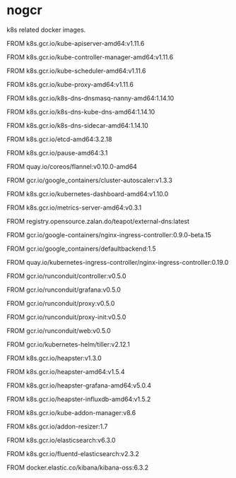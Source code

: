 # nogcr

k8s related docker images.

FROM k8s.gcr.io/kube-apiserver-amd64:v1.11.6

FROM k8s.gcr.io/kube-controller-manager-amd64:v1.11.6

FROM k8s.gcr.io/kube-scheduler-amd64:v1.11.6

FROM k8s.gcr.io/kube-proxy-amd64:v1.11.6

FROM k8s.gcr.io/k8s-dns-dnsmasq-nanny-amd64:1.14.10

FROM k8s.gcr.io/k8s-dns-kube-dns-amd64:1.14.10

FROM k8s.gcr.io/k8s-dns-sidecar-amd64:1.14.10

FROM k8s.gcr.io/etcd-amd64:3.2.18

FROM k8s.gcr.io/pause-amd64:3.1

FROM quay.io/coreos/flannel:v0.10.0-amd64

FROM gcr.io/google_containers/cluster-autoscaler:v1.3.3

FROM k8s.gcr.io/kubernetes-dashboard-amd64:v1.10.0

FROM k8s.gcr.io/metrics-server-amd64:v0.3.1

FROM registry.opensource.zalan.do/teapot/external-dns:latest

FROM gcr.io/google-containers/nginx-ingress-controller:0.9.0-beta.15

FROM gcr.io/google_containers/defaultbackend:1.5

FROM quay.io/kubernetes-ingress-controller/nginx-ingress-controller:0.19.0


FROM gcr.io/runconduit/controller:v0.5.0

FROM gcr.io/runconduit/grafana:v0.5.0

FROM gcr.io/runconduit/proxy:v0.5.0

FROM gcr.io/runconduit/proxy-init:v0.5.0

FROM gcr.io/runconduit/web:v0.5.0


FROM gcr.io/kubernetes-helm/tiller:v2.12.1

FROM k8s.gcr.io/heapster:v1.3.0

FROM k8s.gcr.io/heapster-amd64:v1.5.4

FROM k8s.gcr.io/heapster-grafana-amd64:v5.0.4

FROM k8s.gcr.io/heapster-influxdb-amd64:v1.5.2

FROM k8s.gcr.io/kube-addon-manager:v8.6

FROM k8s.gcr.io/addon-resizer:1.7


FROM k8s.gcr.io/elasticsearch:v6.3.0

FROM k8s.gcr.io/fluentd-elasticsearch:v2.3.2

FROM docker.elastic.co/kibana/kibana-oss:6.3.2
